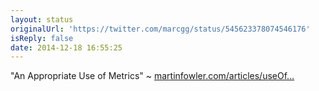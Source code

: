 ```yaml
---
layout: status
originalUrl: 'https://twitter.com/marcgg/status/545623378074546176'
isReply: false
date: 2014-12-18 16:55:25
---
```


"An Appropriate Use of Metrics" ~ [martinfowler.com/articles/useOf…](http://martinfowler.com/articles/useOfMetrics.html)
